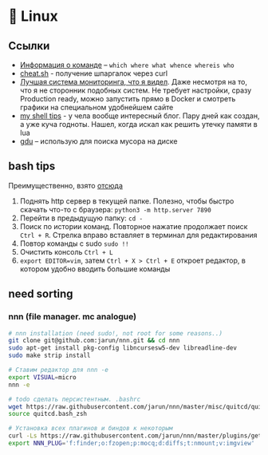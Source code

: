 # 🐧 Linux
## Ссылки

- [Информация о команде](https://effective-shell.com/part-2-core-skills/understanding-commands) – `which where what whence whereis who`
- [cheat.sh](https://github.com/chubin/cheat.sh) - получение шпаргалок через curl
- [Лучшая система мониторинга, что я видел](https://github.com/netdata/netdata). Даже несмотря на то, что я не сторонник подобных систем. Не требует настройки, сразу Production ready, можно запустить прямо в Docker и смотреть графики на специальном удобнейшем сайте
- [my shell tips](http://luajit.io/post/my-shell-tips/) - у чела вообще интересный блог. Пару дней как создан, а уже куча годноты. Нашел, когда искал как решить утечку памяти в lua
- [gdu](https://github.com/dundee/gdu) – использую для поиска мусора на диске

## bash tips

Преимущественно, взято [отсюда](https://github.com/jlevy/the-art-of-command-line)

1. Поднять http сервер в текущей папке. Полезно, чтобы быстро скачать что-то с браузера: `python3 -m http.server 7890`
2. Перейти в предыдущую папку: `cd -`
3. Поиск по истории команд. Повторное нажатие продолжает поиск `Ctrl + R`. Стрелка вправо вставляет в терминал для редактирования
4. Повтор команды с sudo `sudo !!`
5. Очистить консоль `Ctrl + L`
6. `export EDITOR=vim`, затем `Ctrl + X > Ctrl + E` откроет редактор, в котором удобно вводить большие команды

## need sorting

### nnn (file manager. mc analogue)


```bash
# nnn installation (need sudo!, not root for some reasons..)
git clone git@github.com:jarun/nnn.git && cd nnn
sudo apt-get install pkg-config libncursesw5-dev libreadline-dev
sudo make strip install

# Ставим редактор для nnn -e
export VISUAL=micro
nnn -e

# todo сделать персистентным. .bashrc
wget https://raw.githubusercontent.com/jarun/nnn/master/misc/quitcd/quitcd.bash_zsh
source quitcd.bash_zsh

# Установка всех плагинов и биндов к некоторым
curl -Ls https://raw.githubusercontent.com/jarun/nnn/master/plugins/getplugs | sh
export NNN_PLUG='f:finder;o:fzopen;p:mocq;d:diffs;t:nmount;v:imgview'

```
